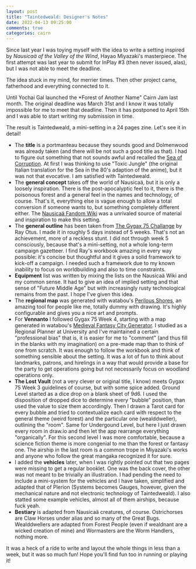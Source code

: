 ```yaml
---
layout: post
title: "Taintedweald: Designer's Notes"
date: 2022-04-13 09:25:00
comments: true
categories: cairn
---
```

Since last year I was toying myself with the idea to write a setting inspired by *Nausicaä of the Valley of the Wind*, Hayao Miyazaki's masterpiece. The first attempt was last year to submit for InPlay #3 (then never issued, alas), but I was not able to meet the deadline.

The idea stuck in my mind, for merrier times. Then other project came, fatherhood and everything connected to it.

Until Yochai Gal launched the *Forest of Another Name" Cairn Jam last month. The original deadline was March 31st and I know it was totally impossible for me to meet that deadline. Then it has postponed to April 15th and I was able to start writing my submission in time.

The result is Taintedweald, a mini-setting in a 24 pages zine. Let's see it in detail!

- The **title** is a portmanteau because they sounds good and Dolmenwood was already taken (and there will be not such a good title as that). I had to figure out something that not sounds awful and recalled the [Sea of Corruption](https://nausicaa.fandom.com/wiki/Sea_of_Corruption). At first I was thinking to use "Toxic Jungle" (the original Italian translation for the Sea in the 80's adaption of the anime), but it was not that evocative. I am satisfied with Taintedweald.
- The **general concept** takes off the world of Nausicaä, but it is only a loosely inspiration. There is the post-apocalyptic feel to it, there is the poisonous forest and a general feel in the names and technology, of course. That's it, everything else is vague enough to allow a total conversion if someone wants to, but something completely different either. The [Nausicaä Fandom Wiki](https://nausicaa.fandom.com/) was a unrivaled source of material and inspiration to make this setting.
- The **general outline** has been taken from [The Gygax 75 Challange](https://rayotus.itch.io/gygax75) by Ray Otus. I made it in roughly 5 days instead of 5 weeks. That's not an achievement, more of a reckless stunt. I did not through week 5 consciously, because that's a mini-setting, not a whole long-term campaign gazetteer. I find Ray's workbook amazing in every way possible: it's concise but thoughtful and it gives a solid framework to kick-off a campaign. I needed such a framework due to my known inability to focus on worldbuilding and also to time constraints.
- **Equipment** list was written by mixing the lists on the Nausicaä Wiki and my common sense. It had to give an idea of implied setting and that sense of "Future Middle Age" but with increasingly rusty technological remains from the past. I hope I've given this idea.
- The **regional map** was generated with watabou's [Perilous Shores](https://watabou.itch.io/perilous-shores), an amazing tool for people like me, totally dummy with drawing. It's highly configurable and gives you a nice art and prompts.
- For **Vennanto** I followed Gygax 75 Week 4, starting with a map generated in watabou's [
Medieval Fantasy City Generator](https://watabou.itch.io/medieval-fantasy-city-generator). I studied as a Regional Planner at University and I've maintained a certain "professional bias" that is, it is easier for me to "comment" (and thus fill in the blanks with my imagination) on a pre-made map than to think of one from scratch. It was enough to follow the workbook and think of something sensible about the setting. It was a lot of fun to think about landmarks, patrons, and hirelings in a way that would provide a base for the party to get operations going but not necessarily focus on woodland operations only.
- **The Lost Vault** (not a very clever or original title, I know) meets Gygax 75 Week 3 guidelines of course, but with some spice added. Ground Level started as a dice drop on a blank sheet of 9d6. I used the disposition of dropped dice to determine every "bubble" position, than used the value to size them accordingly. Then I drawn a Tarot card for every bubble and tried to contextualize each card with respect to the general theme (weird forest) and the particular one (wealddweller), outlining the "room". Same for Undergound Level, but here I just drawn every room in draw.io and then let the app rearrange everything "organically". For this second level I was more comfortable, because a science fiction theme is more congenial to me than the forest or fantasy one. The airship in the last room is a common trope in Miyazaki's works and anyone who follow the great mangaka recognized it for sure.
- I added the **vehicles** later, when I was rightly pointed out that two pages were missing to get a regular booklet. One was the back cover, the other was not meant to be trivially an illustration. I had pending the need to include a mini-system for the vehicles and I have taken, simplified and adapted that of Plerion (Systems becomes Gauges, however, given the mechanical nature and not electronic technology of Taintedweald). I also statted some example vehicles, almost all of them airships, because fuck yeah. 
- **Bestiary** is adapted from Nausicaä creatures, of course. Ostrichorses are Claw Horses under alias and so many of the Great Bugs. Wealddwellers are adapted from Forest People (even if wealdnant are a wicked creation of mine) and Wormasters are the Worm Handlers, nothing more.

It was a heck of a ride to write and layout the whole things in less than a week, but it was so much fun! Hope you'll find fun too in running or playing it!